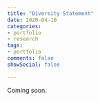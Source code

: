```yaml
---
title: "Diversity Statement"
date: 2020-04-10
categories:
- portfolio
- research
tags:
- portfolio
comments: false
showSocial: false

---
```


<!--more-->
Coming soon.



